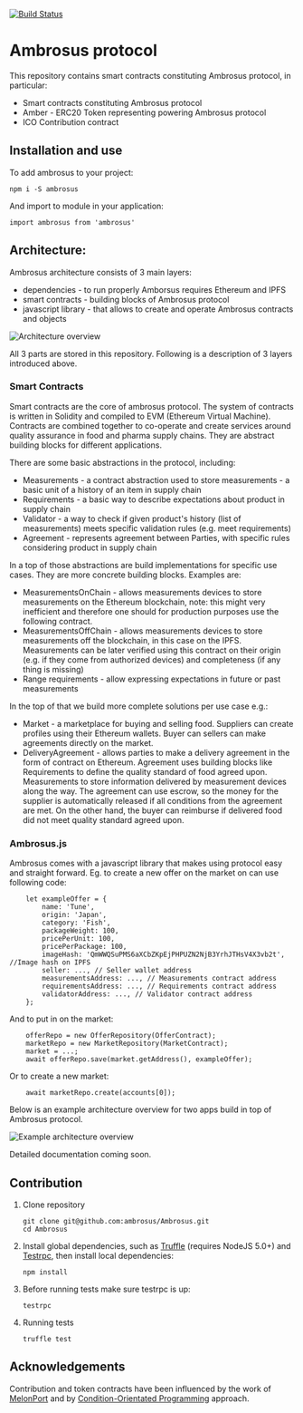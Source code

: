 [![Build Status](https://travis-ci.org/ambrosus/Ambrosus.svg?branch=master)](https://travis-ci.org/ambrosus/Ambrosus)

# Ambrosus protocol

This repository contains smart contracts constituting Ambrosus protocol, in particular:
- Smart contracts constituting Ambrosus protocol
- Amber - ERC20 Token representing powering Ambrosus protocol
- ICO Contribution contract

## Installation and use

To add ambrosus to your project:

```
npm i -S ambrosus
```

And import to module in your application:

```
import ambrosus from 'ambrosus'
```

## Architecture:

Ambrosus architecture consists of 3 main layers:

- dependencies - to run properly Amborsus requires Ethereum and IPFS
- smart contracts - building blocks of Ambrosus protocol
- javascript library - that allows to create and operate Ambrosus contracts and objects

![Architecture overview](https://raw.githubusercontent.com/ambrosus/Ambrosus/master/docs/architecture.png "Architecture overview")

All 3 parts are stored in this repository. Following is a description of 3 layers introduced above.

### Smart Contracts
Smart contracts are the core of ambrosus protocol. The system of contracts is written in Solidity and compiled to EVM (Ethereum Virtual Machine).
Contracts are combined together to co-operate and create services around quality assurance in food and pharma supply chains. They are abstract building blocks for different applications.

There are some basic abstractions in the protocol, including:

- Measurements - a contract abstraction used to store measurements - a basic unit of a history of an item in supply chain
- Requirements - a basic way to describe expectations about product in supply chain
- Validator - a way to check if given product's history (list of measurements) meets specific validation rules (e.g. meet requirements)
- Agreement - represents agreement between Parties, with specific rules considering product in supply chain

In a top of those abstractions are build implementations for specific use cases. They are more concrete building blocks. Examples are:

- MeasurementsOnChain - allows measurements devices to store measurements on the Ethereum blockchain, note: this might very inefficient and therefore one should for production purposes use the following contract.
- MeasurementsOffChain - allows measurements devices to store measurements off the blockchain, in this case on the IPFS. Measurements can be later verified using this contract on their origin (e.g. if they come from authorized devices) and completeness (if any thing is missing)
- Range requirements - allow expressing expectations in future or past measurements

In the top of that we build more complete solutions per use case e.g.:
- Market - a marketplace for buying and selling food. Suppliers can create profiles using their Ethereum wallets. Buyer can sellers can make agreements directly on the market.
- DeliveryAgreement - allows parties to make a delivery agreement in the form of contract on Ethereum. Agreement uses building blocks like Requirements to define the quality standard of food agreed upon. Measurements to store information delivered by measurement devices along the way. The agreement can use escrow, so the money for the supplier is automatically released if all conditions from the agreement are met. On the other hand, the buyer can reimburse if delivered food did not meet quality standard agreed upon.


### Ambrosus.js

Ambrosus comes with a javascript library that makes using protocol easy and straight forward.
Eg. to create a new offer on the market on can use following code:

```
    let exampleOffer = {
        name: 'Tune',
        origin: 'Japan',
        category: 'Fish',
        packageWeight: 100,
        pricePerUnit: 100,
        pricePerPackage: 100,
        imageHash: 'QmWWQSuPMS6aXCbZKpEjPHPUZN2NjB3YrhJTHsV4X3vb2t', //Image hash on IPFS
        seller: ..., // Seller wallet address 
        measurementsAddress: ..., // Measurements contract address
        requirementsAddress: ..., // Requirements contract address
        validatorAddress: ..., // Validator contract address
    };

```

And to put in on the market:
```
    offerRepo = new OfferRepository(OfferContract);
    marketRepo = new MarketRepository(MarketContract);
    market = ...;
    await offerRepo.save(market.getAddress(), exampleOffer);
```

Or to create a new market:

```
    await marketRepo.create(accounts[0]);
```

Below is an example architecture overview for two apps build in top of Ambrosus protocol.

![Example architecture overview](https://raw.githubusercontent.com/ambrosus/Ambrosus/master/docs/architecture%20example.png "Example architecture overview")


Detailed documentation coming soon.

## Contribution

1. Clone repository
    ```
    git clone git@github.com:ambrosus/Ambrosus.git
    cd Ambrosus
    ```

2. Install global dependencies, such as [Truffle](https://github.com/ConsenSys/truffle) (requires NodeJS 5.0+) and [Testrpc](https://github.com/ethereumjs/testrpc), then install local dependencies:
    ```
    npm install
	```

3. Before running tests make sure testrpc is up:
    ```
    testrpc
	```

4. Running tests
    ```
    truffle test
	```


## Acknowledgements

Contribution and token contracts have been influenced by the work of [MelonPort](https://github.com/melonproject/melon/) and by [Condition-Orientated Programming](https://medium.com/@gavofyork/condition-orientated-programming-969f6ba0161a) approach.


